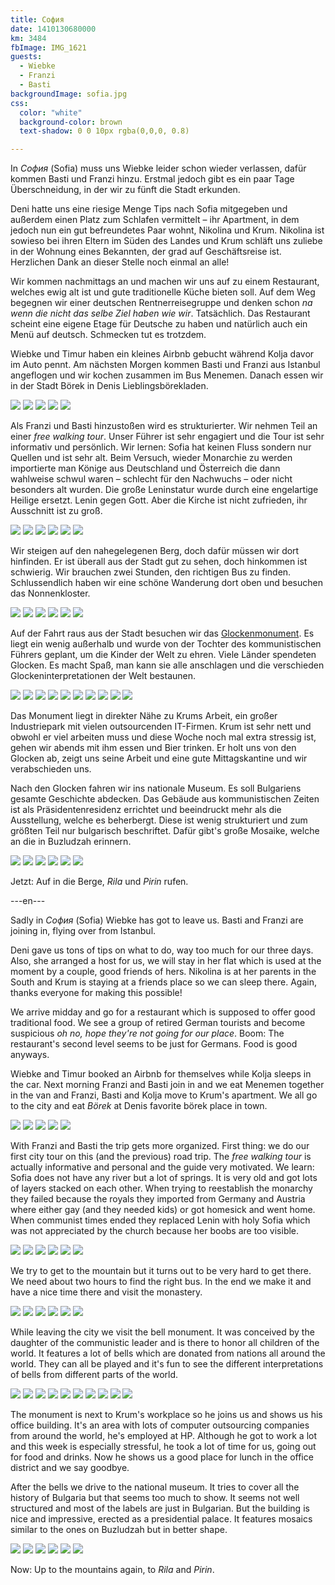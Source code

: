```yaml
---
title: София
date: 1410130680000
km: 3484
fbImage: IMG_1621
guests:
  - Wiebke
  - Franzi
  - Basti
backgroundImage: sofia.jpg
css:
  color: "white"
  background-color: brown
  text-shadow: 0 0 10px rgba(0,0,0, 0.8)

---
```


In *София* (Sofia) muss uns Wiebke leider schon wieder verlassen, dafür kommen Basti und Franzi hinzu. Erstmal jedoch gibt es ein paar Tage Überschneidung, in der wir zu fünft die Stadt erkunden. 

Deni hatte uns eine riesige Menge Tips nach Sofia mitgegeben und außerdem einen Platz zum Schlafen vermittelt – ihr Apartment, in dem jedoch nun ein gut befreundetes Paar wohnt, Nikolina und Krum. Nikolina ist sowieso bei ihren Eltern im Süden des Landes und Krum schläft uns zuliebe in der Wohnung eines Bekannten, der grad auf Geschäftsreise ist. Herzlichen Dank an dieser Stelle noch einmal an alle!

Wir kommen nachmittags an und machen wir uns auf zu einem Restaurant, welches ewig alt ist und gute traditionelle Küche bieten soll. Auf dem Weg begegnen wir einer deutschen Rentnerreisegruppe und denken schon *na wenn die nicht das selbe Ziel haben wie wir*. Tatsächlich. Das Restaurant scheint eine eigene Etage für Deutsche zu haben und natürlich auch ein Menü auf deutsch. Schmecken tut es trotzdem.

Wiebke und Timur haben ein kleines Airbnb gebucht während Kolja davor im Auto pennt. Am nächsten Morgen kommen Basti und Franzi aus Istanbul angeflogen und wir kochen zusammen im Bus Menemen. Danach essen wir in der Stadt Börek in Denis Lieblingsbörekladen.

![](IMG_1568)
![](IMG_1564)
![](IMG_1579)
![](IMG_1585)
![](IMG_1587)

Als Franzi und Basti hinzustoßen wird es strukturierter. Wir nehmen Teil an einer *free walking tour*. Unser Führer ist sehr engagiert und die Tour ist sehr informativ und persönlich. Wir lernen: Sofia hat keinen Fluss sondern nur Quellen und ist sehr alt. Beim Versuch, wieder Monarchie zu werden importierte man Könige aus Deutschland und Österreich die dann wahlweise schwul waren – schlecht für den Nachwuchs – oder nicht besonders alt wurden. Die große Leninstatur wurde durch eine engelartige Heilige ersetzt. Lenin gegen Gott. Aber die Kirche ist nicht zufrieden, ihr Ausschnitt ist zu groß. 

![](IMG_1593)
![](IMG_1601)
![](IMG_1604)
![](IMG_1610)
![](IMG_1615)
![](IMG_1621)

Wir steigen auf den nahegelegenen Berg, doch dafür müssen wir dort hinfinden. Er ist überall aus der Stadt gut zu sehen, doch hinkommen ist schwierig. Wir brauchen zwei Stunden, den richtigen Bus zu finden. Schlussendlich haben wir eine schöne Wanderung dort oben und besuchen das Nonnenkloster.

![](IMG_1623)
![](IMG_1631)
![](IMG_1640)
![](IMG_1647)
![](IMG_1656)
![](IMG_1661)

Auf der Fahrt raus aus der Stadt besuchen wir das [Glockenmonument](http://de.wikipedia.org/wiki/Die_Glocken). Es liegt ein wenig außerhalb und wurde von der Tochter des kommunistischen Führers geplant, um die Kinder der Welt zu ehren. Viele Länder spendeten Glocken. Es macht Spaß, man kann sie alle anschlagen und die verschieden Glockeninterpretationen der Welt bestaunen. 

![](IMG_1665)
![](IMG_1668)
![](IMG_1670)
![](IMG_1671)
![](IMG_1674)
![](IMG_1680)
![](IMG_1685)
![](IMG_1691)
![](IMG_1695)
![](IMG_1703)

Das Monument liegt in direkter Nähe zu Krums Arbeit, ein großer Industriepark mit vielen outsourcenden IT-Firmen. Krum ist sehr nett und obwohl er viel arbeiten muss und diese Woche noch mal extra stressig ist, gehen wir abends mit ihm essen und Bier trinken. Er holt uns von den Glocken ab, zeigt uns seine Arbeit und eine gute Mittagskantine und wir verabschieden uns. 

Nach den Glocken fahren wir ins nationale Museum. Es soll Bulgariens gesamte Geschichte abdecken. Das Gebäude aus kommunistischen Zeiten ist als Präsidentenresidenz errichtet und beeindruckt mehr als die Ausstellung, welche es beherbergt. Diese ist wenig strukturiert und zum größten Teil nur bulgarisch beschriftet. Dafür gibt's große Mosaike, welche an die in Buzludzah erinnern. 

![](IMG_1737)
![](IMG_1705)
![](IMG_1709)
![](IMG_1714)
![](IMG_1729)
![](IMG_1734)

Jetzt: Auf in die Berge, *Rila* und *Pirin* rufen.

---en---

Sadly in *София* (Sofia) Wiebke has got to leave us. Basti and Franzi are joining in, flying over from Istanbul. 

Deni gave us tons of tips on what to do, way too much for our three days. Also, she arranged a host for us, we will stay in her flat which is used at the moment by a couple, good friends of hers. Nikolina is at her parents in the South and Krum is staying at a friends place so we can sleep there. Again, thanks everyone for making this possible!

We arrive midday and go for a restaurant which is supposed to offer good traditional food. We see a group of retired German tourists and become suspicious *oh no, hope they're not going for our place*. Boom: The restaurant's second level seems to be just for Germans. Food is good anyways.

Wiebke and Timur booked an Airbnb for themselves while Kolja sleeps in the car. Next morning Franzi and Basti join in and we eat Menemen together in the van and Franzi, Basti and Kolja move to Krum's apartment. We all go to the city and eat *Börek* at Denis favorite börek place in town.

![](IMG_1568)
![](IMG_1564)
![](IMG_1579)
![](IMG_1585)
![](IMG_1587)

With Franzi and Basti the trip gets more organized. First thing: we do our first city tour on this (and the previous) road trip. The *free walking tour* is actually informative and personal and the guide very motivated. We learn: Sofia does not have any river but a lot of springs. It is very old and got lots of layers stacked on each other. When trying to reestablish the monarchy they failed because the royals they imported from Germany and Austria where either gay (and they needed kids) or got homesick and went home. When communist times ended they replaced Lenin with holy Sofia which was not appreciated by the church because her boobs are too visible. 

![](IMG_1593)
![](IMG_1601)
![](IMG_1604)
![](IMG_1610)
![](IMG_1615)
![](IMG_1621)

We try to get to the mountain but it turns out to be very hard to get there. We need about two hours to find the right bus. In the end we make it and have a nice time there and visit the monastery.

![](IMG_1623)
![](IMG_1631)
![](IMG_1640)
![](IMG_1647)
![](IMG_1656)
![](IMG_1661)

While leaving the city we visit the bell monument. It was conceived by the daughter of the communistic leader and is there to honor all children of the world. It features a lot of bells which are donated from nations all around the world. They can all be played and it's fun to see the different interpretations of bells from different parts of the world.

![](IMG_1665)
![](IMG_1668)
![](IMG_1670)
![](IMG_1671)
![](IMG_1674)
![](IMG_1680)
![](IMG_1685)
![](IMG_1691)
![](IMG_1695)
![](IMG_1703)

The monument is next to Krum's workplace so he joins us and shows us his office building. It's an area with lots of computer outsourcing companies from around the world, he's employed at HP. Although he got to work a lot and this week is especially stressful, he took a lot of time for us, going out for food and drinks. Now he shows us a good place for lunch in the office district and we say goodbye.

After the bells we drive to the national museum. It tries to cover all the history of Bulgaria but that seems too much to show. It seems not well structured and most of the labels are just in Bulgarian. But the building is nice and impressive, erected as a presidential palace. It features mosaics similar to the ones on Buzludzah but in better shape.

![](IMG_1737)
![](IMG_1705)
![](IMG_1709)
![](IMG_1714)
![](IMG_1729)
![](IMG_1734)

Now: Up to the mountains again, to *Rila* and *Pirin*.